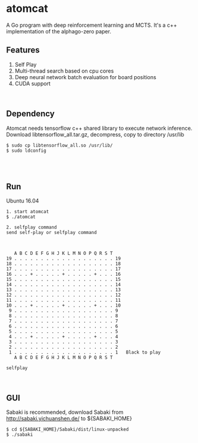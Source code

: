 # atomcat
A Go program with deep reinforcement learning and MCTS. It's a c++ implementation of the alphago-zero paper.


## Features
1. Self Play
2. Multi-thread search based on cpu cores
3. Deep neural network batch evaluation for board positions
4. CUDA support
<br>

## Dependency
Atomcat needs tensorflow c++ shared library to execute network inference.<br>
Download libtensorflow_all.tar.gz, decompress, copy to directory /usr/lib
```
$ sudo cp libtensorflow_all.so /usr/lib/
$ sudo ldconfig
```
<br>
<br>

## Run
Ubuntu 16.04
```
1. start atomcat
$ ./atomcat

2. selfplay command
send self-play or selfplay command



   A B C D E F G H J K L M N O P Q R S T 
19 . . . . . . . . . . . . . . . . . . . 19
18 . . . . . . . . . . . . . . . . . . . 18
17 . . . . . . . . . . . . . . . . . . . 17
16 . . . + . . . . . + . . . . . + . . . 16
15 . . . . . . . . . . . . . . . . . . . 15
14 . . . . . . . . . . . . . . . . . . . 14
13 . . . . . . . . . . . . . . . . . . . 13
12 . . . . . . . . . . . . . . . . . . . 12
11 . . . . . . . . . . . . . . . . . . . 11
10 . . . + . . . . . + . . . . . + . . . 10
 9 . . . . . . . . . . . . . . . . . . . 9
 8 . . . . . . . . . . . . . . . . . . . 8
 7 . . . . . . . . . . . . . . . . . . . 7
 6 . . . . . . . . . . . . . . . . . . . 6
 5 . . . . . . . . . . . . . . . . . . . 5
 4 . . . + . . . . . + . . . . . + . . . 4
 3 . . . . . . . . . . . . . . . . . . . 3
 2 . . . . . . . . . . . . . . . . . . . 2   
 1 . . . . . . . . . . . . . . . . . . . 1   Black to play
   A B C D E F G H J K L M N O P Q R S T 

selfplay
```
<br>

## GUI
Sabaki is recommended, download Sabaki from http://sabaki.yichuanshen.de/ to ${SABAKI_HOME}
```
$ cd ${SABAKI_HOME}/Sabaki/dist/linux-unpacked
$ ./sabaki
```
